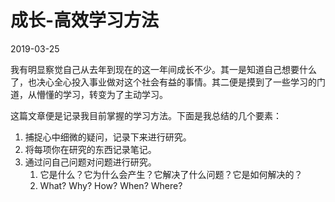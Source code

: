 # 成长-高效学习方法

2019-03-25

我有明显察觉自己从去年到现在的这一年间成长不少。其一是知道自己想要什么了，也决心全心投入事业做对这个社会有益的事情。其二便是摸到了一些学习的门道，从懵懂的学习，转变为了主动学习。

这篇文章便是记录我目前掌握的学习方法。下面是我总结的几个要素：

1. 捕捉心中细微的疑问，记录下来进行研究。
2. 将每项你在研究的东西记录笔记。
3. 通过问自己问题对问题进行研究。
	1. 它是什么？它为什么会产生？它解决了什么问题？它是如何解决的？
	2. What? Why? How? When? Where?



